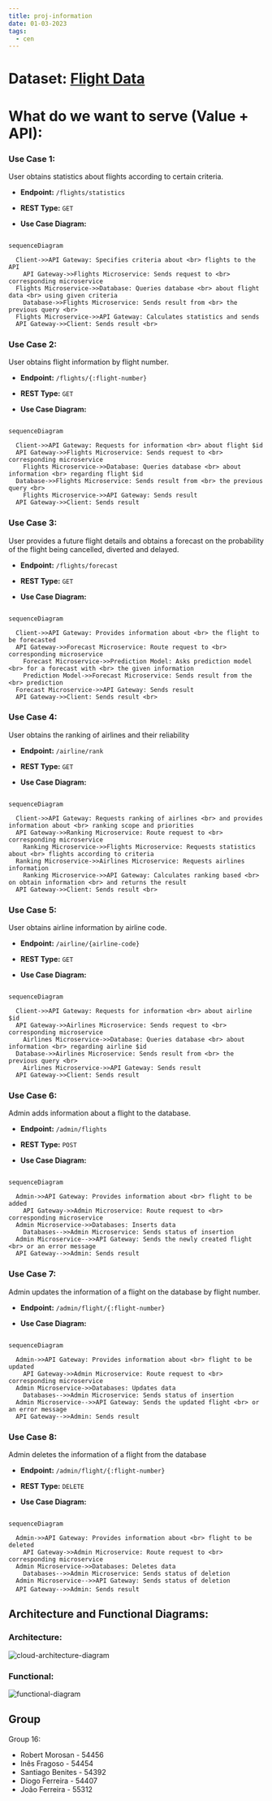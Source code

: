 ```yaml
---
title: proj-information
date: 01-03-2023
tags:
  - cen
---
```


# Dataset: [Flight Data](https://www.kaggle.com/datasets/robikscube/flight-delay-dataset-20182022?select=Combined_Flights_2022.csv)

# What do we want to serve (Value + API):

### **Use Case 1:** 

User obtains statistics about flights according to certain criteria.

- **Endpoint:** `/flights/statistics`

- **REST Type:** `GET`

- **Use Case Diagram:**
```mermaid

sequenceDiagram

  Client->>API Gateway: Specifies criteria about <br> flights to the API
	API Gateway->>Flights Microservice: Sends request to <br> corresponding microservice
  Flights Microservice->>Database: Queries database <br> about flight data <br> using given criteria
	Database->>Flights Microservice: Sends result from <br> the previous query <br>
  Flights Microservice->>API Gateway: Calculates statistics and sends
  API Gateway->>Client: Sends result <br>

```

### **Use Case 2:** 

User obtains flight information by flight number.

- **Endpoint:** `/flights/{:flight-number}`

- **REST Type:** `GET`

- **Use Case Diagram:**
```mermaid

sequenceDiagram

  Client->>API Gateway: Requests for information <br> about flight $id
  API Gateway->>Flights Microservice: Sends request to <br> corresponding microservice
	Flights Microservice->>Database: Queries database <br> about information <br> regarding flight $id
  Database->>Flights Microservice: Sends result from <br> the previous query <br>
	Flights Microservice->>API Gateway: Sends result
  API Gateway->>Client: Sends result

```

### **Use Case 3:** 

User provides a future flight details and obtains a forecast on the probability of the flight being cancelled, diverted and delayed.

- **Endpoint:** `/flights/forecast`

- **REST Type:** `GET`

- **Use Case Diagram:**
```mermaid

sequenceDiagram

  Client->>API Gateway: Provides information about <br> the flight to be forecasted
  API Gateway->>Forecast Microservice: Route request to <br> corresponding microservice
	Forecast Microservice->>Prediction Model: Asks prediction model <br> for a forecast with <br> the given information
	Prediction Model->>Forecast Microservice: Sends result from the <br> prediction
  Forecast Microservice->>API Gateway: Sends result
  API Gateway->>Client: Sends result <br>

```

### **Use Case 4:** 

User obtains the ranking of airlines and their reliability

- **Endpoint:** `/airline/rank`

- **REST Type:** `GET`

- **Use Case Diagram:**
```mermaid

sequenceDiagram

  Client->>API Gateway: Requests ranking of airlines <br> and provides information about <br> ranking scope and priorities
  API Gateway->>Ranking Microservice: Route request to <br> corresponding microservice
	Ranking Microservice->>Flights Microservice: Requests statistics about <br> flights according to criteria
  Ranking Microservice->>Airlines Microservice: Requests airlines information
	Ranking Microservice->>API Gateway: Calculates ranking based <br> on obtain information <br> and returns the result
  API Gateway->>Client: Sends result <br>

```

### **Use Case 5:** 

User obtains airline information by airline code.

- **Endpoint:** `/airline/{airline-code}`

- **REST Type:** `GET`

- **Use Case Diagram:**
```mermaid

sequenceDiagram

  Client->>API Gateway: Requests for information <br> about airline $id
  API Gateway->>Airlines Microservice: Sends request to <br> corresponding microservice
	Airlines Microservice->>Database: Queries database <br> about information <br> regarding airline $id
  Database->>Airlines Microservice: Sends result from <br> the previous query <br>
	Airlines Microservice->>API Gateway: Sends result
  API Gateway->>Client: Sends result

```

### **Use Case 6:**

Admin adds information about a flight to the database.

- **Endpoint:** `/admin/flights`
  
- **REST Type:** `POST`
  
- **Use Case Diagram:**
```mermaid

sequenceDiagram

  Admin->>API Gateway: Provides information about <br> flight to be added
	API Gateway->>Admin Microservice: Route request to <br> corresponding microservice
  Admin Microservice->>Databases: Inserts data
	Databases-->>Admin Microservice: Sends status of insertion
  Admin Microservice-->>API Gateway: Sends the newly created flight <br> or an error message
  API Gateway-->>Admin: Sends result

```

### **Use Case 7:**

Admin updates the information of a flight on the database by flight number.

- **Endpoint:** `/admin/flight/{:flight-number}`
  
- **Use Case Diagram:**
```mermaid

sequenceDiagram

  Admin->>API Gateway: Provides information about <br> flight to be updated
	API Gateway->>Admin Microservice: Route request to <br> corresponding microservice
  Admin Microservice->>Databases: Updates data
	Databases-->>Admin Microservice: Sends status of insertion
  Admin Microservice-->>API Gateway: Sends the updated flight <br> or an error message
  API Gateway-->>Admin: Sends result

```

### **Use Case 8:**

Admin deletes the information of a flight from the database

- **Endpoint:** `/admin/flight/{:flight-number}`
  
- **REST Type:** `DELETE`

- **Use Case Diagram:**
```mermaid

sequenceDiagram

  Admin->>API Gateway: Provides information about <br> flight to be deleted
	API Gateway->>Admin Microservice: Route request to <br> corresponding microservice
  Admin Microservice->>Databases: Deletes data
	Databases-->>Admin Microservice: Sends status of deletion
  Admin Microservice-->>API Gateway: Sends status of deletion
  API Gateway-->>Admin: Sends resultㅤ

```

<div style="page-break-after: always;"></div>

## Architecture and Functional Diagrams:

### Architecture:

![cloud-architecture-diagram](assets/cloud-architecture-diagram.png)

### Functional:

![functional-diagram](assets/functional-diagram.png)


## Group


Group 16:
- Robert Morosan - 54456
- Inês Fragoso - 54454
- Santiago Benites - 54392
- Diogo Ferreira - 54407
- João Ferreira - 55312